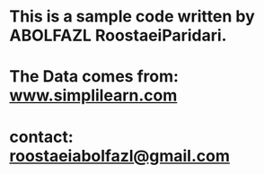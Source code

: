 # This is a sample code written by ABOLFAZL RoostaeiParidari.
# The Data comes from: www.simplilearn.com
# contact: roostaeiabolfazl@gmail.com
